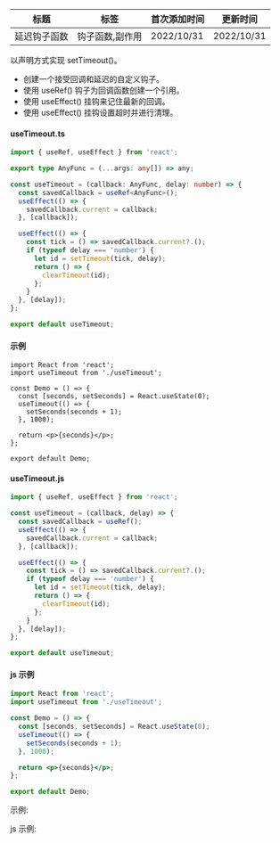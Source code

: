 | 标题         | 标签            | 首次添加时间 | 更新时间   |
| ------------ | --------------- | ------------ | ---------- |
| 延迟钩子函数 | 钩子函数,副作用 | 2022/10/31   | 2022/10/31 |

以声明方式实现 setTimeout()。

- 创建一个接受回调和延迟的自定义钩子。
- 使用 useRef() 钩子为回调函数创建一个引用。
- 使用 useEffect() 挂钩来记住最新的回调。
- 使用 useEffect() 挂钩设置超时并进行清理。

#### useTimeout.ts

```ts
import { useRef, useEffect } from 'react';

export type AnyFunc = (...args: any[]) => any;

const useTimeout = (callback: AnyFunc, delay: number) => {
  const savedCallback = useRef<AnyFunc>();
  useEffect(() => {
    savedCallback.current = callback;
  }, [callback]);

  useEffect(() => {
    const tick = () => savedCallback.current?.();
    if (typeof delay === 'number') {
      let id = setTimeout(tick, delay);
      return () => {
        clearTimeout(id);
      };
    }
  }, [delay]);
};

export default useTimeout;
```

#### 示例

```tsx | pure
import React from 'react';
import useTimeout from './useTimeout';

const Demo = () => {
  const [seconds, setSeconds] = React.useState(0);
  useTimeout(() => {
    setSeconds(seconds + 1);
  }, 1000);

  return <p>{seconds}</p>;
};

export default Demo;
```

#### useTimeout.js

```js
import { useRef, useEffect } from 'react';

const useTimeout = (callback, delay) => {
  const savedCallback = useRef();
  useEffect(() => {
    savedCallback.current = callback;
  }, [callback]);

  useEffect(() => {
    const tick = () => savedCallback.current?.();
    if (typeof delay === 'number') {
      let id = setTimeout(tick, delay);
      return () => {
        clearTimeout(id);
      };
    }
  }, [delay]);
};

export default useTimeout;
```

#### js 示例

```jsx | pure
import React from 'react';
import useTimeout from './useTimeout';

const Demo = () => {
  const [seconds, setSeconds] = React.useState(0);
  useTimeout(() => {
    setSeconds(seconds + 1);
  }, 1000);

  return <p>{seconds}</p>;
};

export default Demo;
```

示例:

<code src="./Demo.zh-CN.tsx"></code>

js 示例:

<code src="./js/Demo.zh-CN.jsx"></code>
